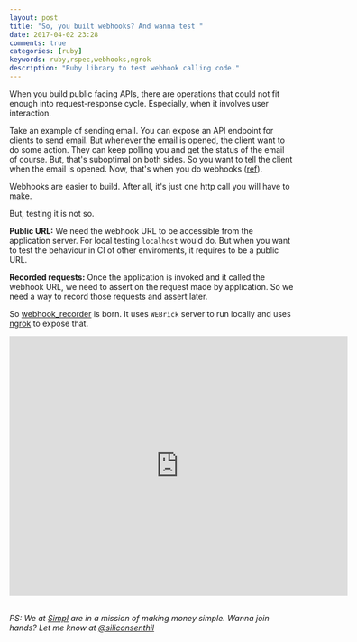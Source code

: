 ```yaml
---
layout: post
title: "So, you built webhooks? And wanna test "
date: 2017-04-02 23:28
comments: true
categories: [ruby]
keywords: ruby,rspec,webhooks,ngrok
description: "Ruby library to test webhook calling code."
---
```


When you build public facing APIs, there are operations that could not fit enough into request-response cycle. Especially, when it involves user interaction.

Take an example of sending email. You can expose an API endpoint for clients to send email. But whenever the email is opened, the client want to do some action. They can keep polling you and get the status of the email of course. But, that's suboptimal on both sides. So you want to tell the client when the email is opened. Now, that's when you do webhooks ([ref](https://webhooks.pbworks.com/w/page/13385124/FrontPage)).

Webhooks are easier to build. After all, it's just one http call you will have to make.

But, testing it is not so.

<!-- more -->

**Public URL:** We need the webhook URL to be accessible from the application server. For local testing `localhost` would do. But when you want to test the behaviour in CI ot other enviroments, it requires to be a public URL.

**Recorded requests:** Once the application is invoked and it called the webhook URL, we need to assert on the request made by application. So we need a way to record those requests and assert later.

So [webhook_recorder](https://github.com/siliconsenthil/webhook_recorder) is born. It uses `WEBrick` server to run locally and  uses [ngrok](https://ngrok.com) to expose that.

<iframe src="https://docs.google.com/presentation/d/1-Ic9WCukD9D1FGYISvo1TAfa5hW5YsN0zCF9QotGujQ/embed?start=false&loop=false&delayms=3000" frameborder="0" width="600" height="460" allowfullscreen="true" mozallowfullscreen="true" webkitallowfullscreen="true"></iframe>

<br>
<br>

_PS: We at [Simpl](https://getsimpl.com) are in a mission of making money simple. Wanna join hands? Let me know at [@siliconsenthil](https://twitter.com/siliconsenthil)_
